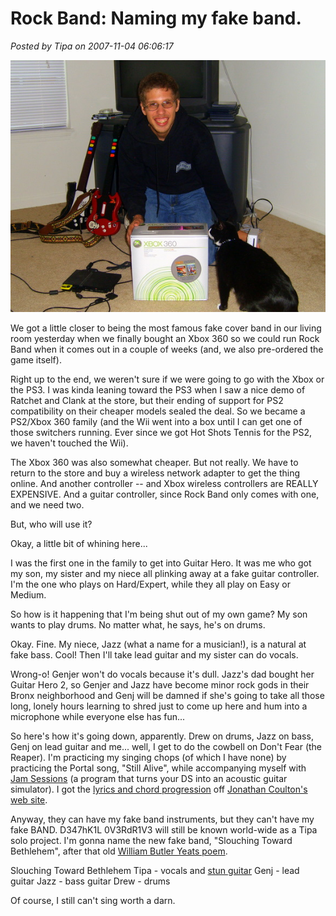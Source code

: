 # Rock Band: Naming my fake band.

*Posted by Tipa on 2007-11-04 06:06:17*

![](../../../uploads/2007/11/stp60768.JPG)



We got a little closer to being the most famous fake cover band in our living room yesterday when we finally bought an Xbox 360 so we could run Rock Band when it comes out in a couple of weeks (and, we also pre-ordered the game itself).

Right up to the end, we weren't sure if we were going to go with the Xbox or the PS3. I was kinda leaning toward the PS3 when I saw a nice demo of Ratchet and Clank at the store, but their ending of support for PS2 compatibility on their cheaper models sealed the deal. So we became a PS2/Xbox 360 family (and the Wii went into a box until I can get one of those switchers running. Ever since we got Hot Shots Tennis for the PS2, we haven't touched the Wii).

The Xbox 360 was also somewhat cheaper. But not really. We have to return to the store and buy a wireless network adapter to get the thing online. And another controller -- and Xbox wireless controllers are REALLY EXPENSIVE. And a guitar controller, since Rock Band only comes with one, and we need two.

But, who will use it?

Okay, a little bit of whining here...

I was the first one in the family to get into Guitar Hero. It was me who got my son, my sister and my niece all plinking away at a fake guitar controller. I'm the one who plays on Hard/Expert, while they all play on Easy or Medium.

So how is it happening that I'm being shut out of my own game? My son wants to play drums. No matter what, he says, he's on drums.

Okay. Fine. My niece, Jazz (what a name for a musician!), is a natural at fake bass. Cool! Then I'll take lead guitar and my sister can do vocals.

Wrong-o! Genjer won't do vocals because it's dull. Jazz's dad bought her Guitar Hero 2, so Genjer and Jazz have become minor rock gods in their Bronx neighborhood and Genj will be damned if she's going to take all those long, lonely hours learning to shred just to come up here and hum into a microphone while everyone else has fun...

So here's how it's going down, apparently. Drew on drums, Jazz on bass, Genj on lead guitar and me... well, I get to do the cowbell on Don't Fear (the Reaper). I'm practicing my singing chops (of which I have none) by practicing the Portal song, "Still Alive", while accompanying myself with [Jam Sessions](http://www.nintendo.com/newsarticle?articleid=mdaLVrWzIKInvEIy9j2pgQiSEpuOnADz) (a program that turns your DS into an acoustic guitar simulator). I got the [lyrics and chord progression](http://www.jonathancoulton.com/2007/10/15/portal-the-skinny/) off [Jonathan Coulton's web site](http://www.jonathancoulton.com/).

Anyway, they can have my fake band instruments, but they can't have my fake BAND. D347hK1L 0V3RdR1V3 will still be known world-wide as a Tipa solo project. I'm gonna name the new fake band, "Slouching Toward Bethlehem", after that old [William Butler Yeats poem](http://www.online-literature.com/yeats/780/).

Slouching Toward Bethlehem
Tipa - vocals and [stun guitar](http://members.aol.com/bocfaqman/boc_faq.html)
Genj - lead guitar
Jazz - bass guitar
Drew - drums

Of course, I still can't sing worth a darn.

